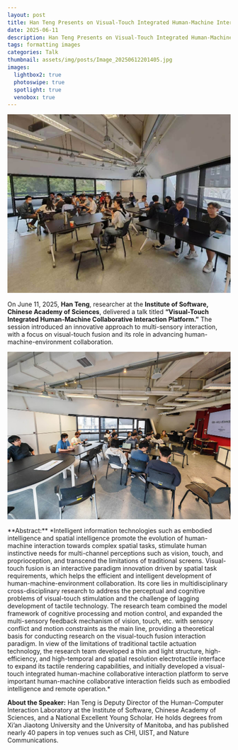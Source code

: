```yaml
---
layout: post
title: Han Teng Presents on Visual-Touch Integrated Human-Machine Interaction
date: 2025-06-11
description: Han Teng Presents on Visual-Touch Integrated Human-Machine Interaction
tags: formatting images
categories: Talk
thumbnail: assets/img/posts/Image_20250612201405.jpg
images:
  lightbox2: true
  photoswipe: true
  spotlight: true
  venobox: true
---
```


<div class="post_img">
  <img src="/assets/img/posts/Image_20250607164453.jpg" alt="" width="1000"/>
</div>

On June 11, 2025, **Han Teng**, researcher at the **Institute of Software, Chinese Academy of Sciences**, delivered a talk titled **“Visual-Touch Integrated Human-Machine Collaborative Interaction Platform.”** The session introduced an innovative approach to multi-sensory interaction, with a focus on visual-touch fusion and its role in advancing human-machine-environment collaboration.
<p> </p>
<div class="post_img">
  <img src="/assets/img/posts/Image_20250612201353.jpg" alt="" width="1000"/>
</div>
<p> </p>
**Abstract:**
*Intelligent information technologies such as embodied intelligence and spatial intelligence promote the evolution of human-machine interaction towards complex spatial tasks, stimulate human instinctive needs for multi-channel perceptions such as vision, touch, and proprioception, and transcend the limitations of traditional screens. Visual-touch fusion is an interactive paradigm innovation driven by spatial task requirements, which helps the efficient and intelligent development of human-machine-environment collaboration. Its core lies in multidisciplinary cross-disciplinary research to address the perceptual and cognitive problems of visual-touch stimulation and the challenge of lagging development of tactile technology. The research team combined the model framework of cognitive processing and motion control, and expanded the multi-sensory feedback mechanism of vision, touch, etc. with sensory conflict and motion constraints as the main line, providing a theoretical basis for conducting research on the visual-touch fusion interaction paradigm. In view of the limitations of traditional tactile actuation technology, the research team developed a thin and light structure, high-efficiency, and high-temporal and spatial resolution electrotactile interface to expand its tactile rendering capabilities, and initially developed a visual-touch integrated human-machine collaborative interaction platform to serve important human-machine collaborative interaction fields such as embodied intelligence and remote operation.*

**About the Speaker:**
Han Teng is Deputy Director of the Human-Computer Interaction Laboratory at the Institute of Software, Chinese Academy of Sciences, and a National Excellent Young Scholar. He holds degrees from Xi’an Jiaotong University and the University of Manitoba, and has published nearly 40 papers in top venues such as CHI, UIST, and Nature Communications.

